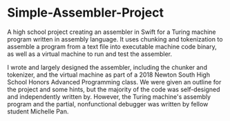 # Simple-Assembler-Project

A high school project creating an assembler in Swift for a Turing machine program written in assembly language. It uses chunking and tokenization to assemble a program from a text file into executable machine code binary, as well as a virtual machine to run and test the assembler.

I wrote and largely designed the assembler, including the chunker and tokenizer, and the virtual machine as part of a 2018 Newton South High School Honors Advanced Programming class. We were given an outline for the project and some hints, but the majority of the code was self-designed and independently written by. However, the Turing machine's assembly program and the partial, nonfunctional debugger was written by fellow student Michelle Pan.
